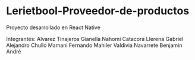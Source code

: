 # Lerietbool-Proveedor-de-productos
Proyecto desarrollado en React Native

Integrantes:
Alvarez Tinajeros Gianella Nahomi
Catacora Llerena Gabriel Alejandro
Chullo Mamani Fernando Mahiler
Valdivia Navarrete Benjamin André

